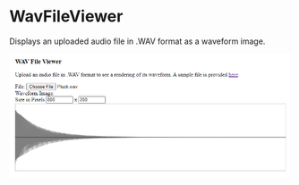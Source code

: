 WavFileViewer
=============

Displays an uploaded audio file in .WAV format as a waveform image.

<img src="Screenshot.png" />